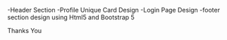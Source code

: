 -Header Section
-Profile Unique Card Design 
-Login Page Design
-footer section design using Html5 and Bootstrap 5

Thanks You

